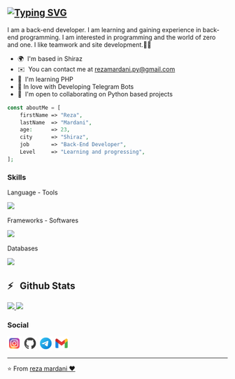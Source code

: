 [![Typing SVG](https://readme-typing-svg.demolab.com?font=Fira+Code&weight=500&size=23&pause=1000&color=F74736&background=F8FFF400&width=470&lines=Hi+%F0%9F%99%8B%E2%80%8D%E2%99%82%EF%B8%8F+My+name+is+Reza+Mardani;I+am+a+Back-End+Developer)](https://git.io/typing-svg)
---
I am a back-end developer. I am learning and gaining experience in back-end programming. I am interested in programming and the world of zero and one. I like teamwork and site development.👨‍💻


- 🌍  I'm based in Shiraz
- ✉️  You can contact me at [rezamardani.py@gmail.com](mailto:rezamardani.py@gmail.com)
- 🧠  I'm learning PHP
- 🤖 In love with Developing Telegram Bots
- 🤝  I'm open to collaborating on Python based projects

```php
const aboutMe = [
    firstName => "Reza",
    lastName  => "Mardani",
    age:      => 23,
    city      => "Shiraz",
    job       => "Back-End Developer",
    Level     => "Learning and progressing",
];
```


### Skills

<p>Language - Tools</p> 
<img src="https://skillicons.dev/icons?i=html,css,python,php,regex">
<br>
<p>Frameworks - Softwares</p> 
<img src="https://skillicons.dev/icons?i=django,fastapi,tailwindcss,bootstrap,postman,git,github,linux">
<br>
<p>Databases</p> 
<img src="https://skillicons.dev/icons?i=mysql,sqlite">



<h2>⚡️ &nbsp; Github Stats</h2>

<a href="https://github.com/ramin-kp">
  <img src="https://github-readme-stats.vercel.app/api?username=rezamardanidev&show_icons=true&theme=radical" />
  <img src="https://github-readme-stats.vercel.app/api/top-langs/?username=rezamardanidev" />
</a>

### Social

<p align="left">
    <a href="https://www.instagram.com/rezamardani01/" target="_blank" rel="noreferrer"><img src="https://github.com/ramin-kp/ramin-kp/blob/main/icons8-instagram-96.png?raw=true" width="32" height="32" /></a>
    <a href="https://github.com/rezamardanidev" target="_blank" rel="noreferrer"><img src="https://github.com/ramin-kp/ramin-kp/blob/main/icons8-github-96.png?raw=true" width="32" height="32" /></a>
    <a href="https://t.me/devsector" target="_blank" rel="noreferrer"><img src="https://github.com/ramin-kp/ramin-kp/blob/main/icons8-telegram-96.png?raw=true" width="32" height="32" /></a>
    <a href="mailto:rezamardani.py@gmail.com" target="_blank" rel="noreferrer"><img src="https://github.com/ramin-kp/ramin-kp/blob/main/icons8-gmail-96.png?raw=true" width="32" height="32" /></a>
</p>

---

⭐️ From [reza mardani ❤️](https://github.com/rezamardanidev)

